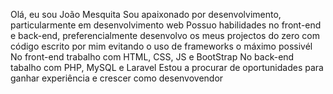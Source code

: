 Olá, eu sou João Mesquita
Sou apaixonado por desenvolvimento, particularmente em desenvolvimento web
Possuo habilidades no front-end e back-end, preferencialmente desenvolvo os meus projectos do zero com código escrito por mim evitando o uso de frameworks o máximo possivél
No front-end trabalho com HTML, CSS, JS e BootStrap
No back-end tabalho com PHP, MySQL e Laravel
Estou a procurar de oportunidades para ganhar experiência e crescer como desenvovendor

